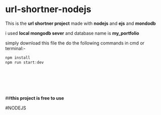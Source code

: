 # url-shortner-nodejs

This is the <b>url shortner project</b> made with <b>nodejs</b> and <b>ejs</b> and <b>mondodb</b>

i used <b>local mongodb sever</b> and database name is <b>my_portfolio</b>


simply download this file the do the following commands in cmd or terminal:-

```js
npm install
npm run start:dev
```



<br/><br/><br/><br/>

##<b>this project is free to use</b>


#NODEJS
